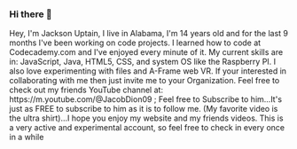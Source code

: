 ### Hi there 👋


<p>Hey, I'm Jackson Uptain, I live in Alabama, I'm 14 years old and for the last 9 months I've been working on code projects. I learned how to code at Codecademy.com and I've enjoyed every minute of it. My current skills are in: JavaScript, Java, HTML5, CSS, and system OS like the Raspberry PI. I also love experimenting with files and A-Frame web VR. If your interested in collaborating with me then just invite me to your Organization. Feel free to check out my friends YouTube channel at: https://m.youtube.com/@JacobDion09 ; Feel free to Subscribe to him...It's just as FREE to subscribe to him as it is to follow me. (My favorite video is the ultra shirt)...I hope you enjoy my website and my friends videos. This is a very active and experimental account, so feel free to check in every once in a while</p>

